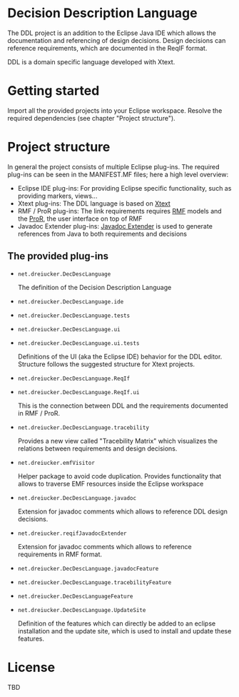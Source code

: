 Decision Description Language
=============================

The DDL project is an addition to the Eclipse Java IDE which allows the documentation and referencing of design decisions.
Design decisions can reference requirements, which are documented in the ReqIF format.

DDL is a domain specific language developed with Xtext.


Getting started
===============

Import all the provided projects into your Eclipse workspace.
Resolve the required dependencies (see chapter "Project structure").


Project structure
=================
In general the project consists of multiple Eclipse plug-ins.
The required plug-ins can be seen in the MANIFEST.MF files; here a high level overview:
- Eclipse IDE plug-ins: For providing Eclipse specific functionality, such as providing markers, views...
- Xtext plug-ins: The DDL language is based on [Xtext](https://eclipse.org/Xtext/)
- RMF / ProR plug-ins: The link requirements requires [RMF](https://eclipse.org/rmf/) models and the [ProR](https://eclipse.org/rmf/pror/), the user interface on top of RMF
- Javadoc Extender plug-ins: [Javadoc Extender](https://github.com/MarkDrei/JavadocExtender) is used to generate references from Java to both requirements and decisions

The provided plug-ins
---------------------
- `net.dreiucker.DecDescLanguage`

   The definition of the Decision Description Language
   
- `net.dreiucker.DecDescLanguage.ide` 
- `net.dreiucker.DecDescLanguage.tests`
- `net.dreiucker.DecDescLanguage.ui`
- `net.dreiucker.DecDescLanguage.ui.tests`

   Definitions of the UI (aka the Eclipse IDE) behavior for the DDL editor.
   Structure follows the suggested structure for Xtext projects.
   
- `net.dreiucker.DecDescLanguage.ReqIf`
- `net.dreiucker.DecDescLanguage.ReqIf.ui`

   This is the connection between DDL and the requirements documented in RMF / ProR.

  
- `net.dreiucker.DecDescLanguage.tracebility`

   Provides a new view called "Tracebility Matrix" which visualizes the relations between requirements and design decisions.
   
- `net.dreiucker.emfVisitor`
   
   Helper package to avoid code duplication. 
   Provides functionality that allows to traverse EMF resources inside the Eclipse workspace
   
- `net.dreiucker.DecDescLanguage.javadoc`

   Extension for javadoc comments which allows to reference DDL design decisions.

- `net.dreiucker.reqifJavadocExtender`

   Extension for javadoc comments which allows to reference requirements in RMF format.
   
- `net.dreiucker.DecDescLanguage.javadocFeature`
- `net.dreiucker.DecDescLanguage.tracebilityFeature`
- `net.dreiucker.DecDescLanguageFeature`
- `net.dreiucker.DecDescLanguage.UpdateSite`
   
   Definition of the features which can directly be added to an eclipse installation and the
   update site, which is used to install and update these features.

   
   
License
========
TBD

